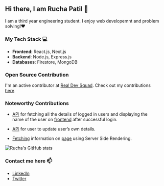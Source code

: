 ## Hi there, I am Rucha Patil 👋

I am a third year engineering student. I enjoy web developemnt and problem solving!❤️
### My Tech Stack 💻
- **Frontend**: React.js, Next.js
- **Backend**: Node.js, Express.js
- **Databases**: Firestore, MongoDB

### Open Source Contribution
I'm an active contributor at [Real Dev Squad](https://github.com/Real-Dev-Squad). Check out my contributions [here](https://members.realdevsquad.com/rucha).

### Noteworthy Contributions
- [API](https://github.com/Real-Dev-Squad/website-backend/pull/46/files) for fetching all the details of logged in users and displaying the name of the user on [frontend](https://github.com/Real-Dev-Squad/website-welcome/pull/64) after successful login.

- [API](https://github.com/Real-Dev-Squad/website-backend/pull/75) for user to update user’s own details.

- [Fetching](https://github.com/Real-Dev-Squad/website-members/pull/99) information on [page](https://members.realdevsquad.com/rucha) using Server Side Rendering.


![Rucha's GitHub stats](https://github-readme-stats.vercel.app/api?username=Rucha1499&&hide=stars&show_icons=true)

### Contact me here 📫
- [LinkedIn](https://www.linkedin.com/in/rucha14/)
- [Twitter](https://twitter.com/Rucha1499)

<!--
**Rucha1499/Rucha1499** is a ✨ _special_ ✨ repository because its `README.md` (this file) appears on your GitHub profile.

Here are some ideas to get you started:

- 🔭 I’m currently working on ...
- 🌱 I’m currently learning ...
- 👯 I’m looking to collaborate on ...
- 🤔 I’m looking for help with ...
- 💬 Ask me about ...
- 📫 How to reach me: ...
- 😄 Pronouns: ...
- ⚡ Fun fact: ...
-->
